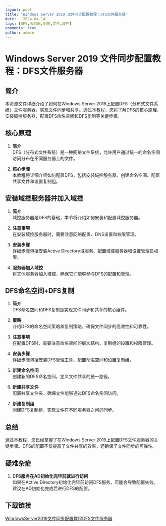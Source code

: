 ```yaml
---
layout: post
title: "Windows Server 2019 文件同步配置教程：DFS文件服务器"
date:   2024-04-14
tags: [DFS,服务器,配置,文件,域控]
comments: true
author: admin
---
```

# Windows Server 2019 文件同步配置教程：DFS文件服务器

## 简介
本资源文件详细介绍了如何在Windows Server 2019上配置DFS（分布式文件系统）文件服务器，实现文件同步和共享。通过本教程，您将了解DFS的核心原理、安装域控服务器、配置DFS命名空间和DFS复制等关键步骤。

## 核心原理
1. **简介**  
   DFS（分布式文件系统）是一种网络文件系统，允许用户通过统一的命名空间访问分布在不同服务器上的文件。

2. **核心步骤**  
   本教程将详细介绍如何配置DFS，包括安装域控服务器、创建命名空间、配置共享文件和设置复制组。

## 安装域控服务器并加入域控
1. **简介**  
   域控服务器是DFS的基础，本节将介绍如何安装和配置域控服务器。

2. **注意事项**  
   在安装域控服务器时，需要注意网络配置、DNS设置和权限管理。

3. **安装步骤**  
   详细步骤包括安装Active Directory域服务、配置域控服务器和设置管理员权限。

4. **服务器加入域控**  
   将其他服务器加入域控，确保它们能够参与DFS的配置和管理。

## DFS命名空间+DFS复制
1. **简介**  
   DFS命名空间和DFS复制是实现文件同步和共享的核心组件。

2. **策略**  
   介绍DFS的命名空间策略和复制策略，确保文件同步的高效性和可靠性。

3. **注意事项**  
   在配置DFS时，需要注意命名空间的层次结构、复制组的设置和权限管理。

4. **安装步骤**  
   详细步骤包括安装DFS管理工具、配置命名空间和设置复制组。

5. **新建命名空间**  
   创建新的DFS命名空间，定义文件共享的统一路径。

6. **新建共享文件**  
   配置共享文件夹，确保文件能够通过DFS命名空间访问。

7. **新建复制组**  
   创建DFS复制组，实现文件在不同服务器之间的同步。

## 总结
通过本教程，您已经掌握了在Windows Server 2019上配置DFS文件服务器的关键步骤。DFS的配置不仅提高了文件共享的效率，还确保了文件同步的可靠性。

## 疑难杂症
1. **DFS服务在AD初始化完毕前就进行访问**  
   如果在Active Directory初始化完毕前访问DFS服务，可能会导致配置失败。建议在AD初始化完成后进行DFS的配置。

## 下载链接

[WindowsServer2019文件同步配置教程DFS文件服务器](https://pan.quark.cn/s/36cd995fa664)